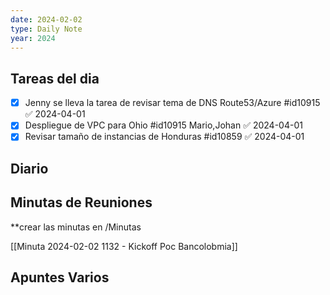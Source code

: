 ```yaml
---
date: 2024-02-02
type: Daily Note
year: 2024
---
```


## Tareas del dia
- [x] Jenny se lleva la tarea de revisar tema de DNS Route53/Azure #id10915 ✅ 2024-04-01
- [x] Despliegue de VPC para Ohio #id10915  Mario,Johan ✅ 2024-04-01
- [x] Revisar tamaño de instancias de Honduras #id10859 ✅ 2024-04-01

## Diario

## Minutas de Reuniones
**crear las minutas en /Minutas

[[Minuta 2024-02-02 1132 - Kickoff Poc Bancolobmia]]
## Apuntes Varios